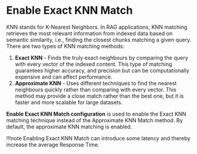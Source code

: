 # Enable Exact KNN Match

KNN stands for K-Nearest Neighbors. In RAG applications, KNN matching retrieves the most relevant information from indexed data based on semantic similarity, i.e., finding the closest chunks matching a given query. There are two types of KNN matching methods:

1. **Exact KNN** - Finds the truly exact neighbours by comparing the query with every vector of the indexed content. This type of matching guarantees higher accuracy, and precision but can be computationally expensive and can affect performance. 
2. **Approximate KNN** - Uses different techniques to find the nearest neighbours quickly rather than comparing with every vector. This method may provide a close match rather than the best one, but it is faster and more scalable for large datasets.

**Enable Exact KNN Match configuration** is used to enable the Exact KNN matching technique instead of the Approximate KNN Match method. By default, the approximate KNN matching is enabled. 

!!!note
    Enabling Exact KNN Match can introduce some latency and thereby increase the average Response Time.

